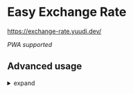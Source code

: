 # Easy Exchange Rate

<https://exchange-rate.yuudi.dev/>

*PWA supported*

## Advanced usage

<details>
  <summary>
  expand
  </summary>

### preset values

append optional query params to the url with `#`

- `fromCurrency`: fromCurrency
- `value`: value
- `toCurrency`: toCurrency, separated by comma


e.g. `https://exchange-rate.yuudi.dev/#?fromCurrency=CNY&value=648&toCurrency=USD,JPY`

</details>
